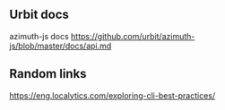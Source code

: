 
## Urbit docs

azimuth-js docs https://github.com/urbit/azimuth-js/blob/master/docs/api.md


## Random links

https://eng.localytics.com/exploring-cli-best-practices/
